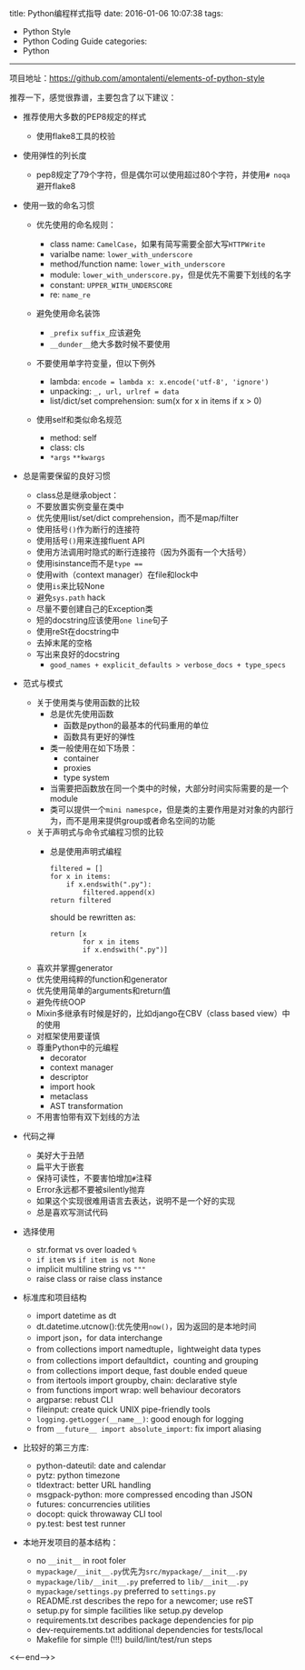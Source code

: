 title: Python编程样式指导
date: 2016-01-06 10:07:38
tags:
- Python Style
- Python Coding Guide
categories:
- Python

---

项目地址：<https://github.com/amontalenti/elements-of-python-style>

推荐一下，感觉很靠谱，主要包含了以下建议：

- 推荐使用大多数的PEP8规定的样式
    - 使用flake8工具的校验

- 使用弹性的列长度
    - pep8规定了79个字符，但是偶尔可以使用超过80个字符，并使用`# noqa`避开flake8

- 使用一致的命名习惯
    - 优先使用的命名规则：
        - class name: `CamelCase`，如果有简写需要全部大写`HTTPWrite`
        - varialbe name: `lower_with_underscore`
        - method/function name: `lower_with_underscore`
        - module: `lower_with_underscore.py`，但是优先不需要下划线的名字
        - constant: `UPPER_WITH_UNDERSCORE`
        - re: `name_re`

    - 避免使用命名装饰
        - `_prefix` `suffix_`应该避免
        - `__dunder__`绝大多数时候不要使用

    - 不要使用单字符变量，但以下例外
        - lambda: `encode = lambda x: x.encode('utf-8', 'ignore')`
        - unpacking: `_, url, urlref = data`
        - list/dict/set comprehension: sum(x for x in items if x > 0)

    - 使用self和类似命名规范
        - method: self
        - class: cls
        - `*args` `**kwargs`

- 总是需要保留的良好习惯
    - class总是继承object：
    - 不要放置实例变量在类中
    - 优先使用list/set/dict comprehension，而不是map/filter
    - 使用括号`()`作为断行的连接符
    - 使用括号`()`用来连接fluent API
    - 使用方法调用时隐式的断行连接符（因为外面有一个大括号）
    - 使用isinstance而不是`type ==`
    - 使用with（context manager）在file和lock中
    - 使用`is`来比较None
    - 避免`sys.path` hack
    - 尽量不要创建自己的Exception类
    - 短的docstring应该使用`one line`句子
    - 使用reSt在docstring中
    - 去掉末尾的空格
    - 写出来良好的docstring
        - `good_names + explicit_defaults > verbose_docs + type_specs`

- 范式与模式
    - 关于使用类与使用函数的比较
        - 总是优先使用函数
            - 函数是python的最基本的代码重用的单位
            - 函数具有更好的弹性
        - 类一般使用在如下场景：
            - container
            - proxies
            - type system
        - 当需要把函数放在同一个类中的时候，大部分时间实际需要的是一个module
        - 类可以提供一个`mini namespce`，但是类的主要作用是对对象的内部行为，而不是用来提供group或者命名空间的功能
    - 关于声明式与命令式编程习惯的比较
        - 总是使用声明式编程
            ```
            filtered = []
            for x in items:
                if x.endswith(".py"):
                    filtered.append(x)
            return filtered
            ```

            should be rewritten as:

            ```
            return [x
                    for x in items
                    if x.endswith(".py")]
            ```                
    - 喜欢并掌握generator
    - 优先使用纯粹的function和generator
    - 优先使用简单的arguments和return值
    - 避免传统OOP
    - Mixin多继承有时候是好的，比如django在CBV（class based view）中的使用
    - 对框架使用要谨慎
    - 尊重Python中的元编程
        - decorator
        - context manager
        - descriptor
        - import hook
        - metaclass
        - AST transformation
    - 不用害怕带有双下划线的方法

- 代码之禅
    - 美好大于丑陋
    - 扁平大于嵌套
    - 保持可读性，不要害怕增加`#`注释
    - Error永远都不要被silently抛弃
    - 如果这个实现很难用语言去表达，说明不是一个好的实现
    - 总是喜欢写测试代码

- 选择使用
    - str.format vs over loaded `%`
    - `if item` vs `if item is not None`
    - implicit multiline string vs `"""`
    - raise class or raise class instance

- 标准库和项目结构
    - import datetime as dt
    - dt.datetime.utcnow():优先使用`now()`，因为返回的是本地时间
    - import json，for data interchange
    - from collections import namedtuple，lightweight data types
    - from collections import defaultdict，counting and grouping
    - from collections import deque, fast double ended queue
    - from itertools import groupby, chain: declarative style
    - from functions import wrap: well behaviour decorators
    - argparse: rebust CLI
    - fileinput: create quick UNIX pipe-friendly tools
    - `logging.getLogger(__name__)`: good enough for logging
    - from `__future__ import absolute_import`: fix import aliasing

- 比较好的第三方库:
    - python-dateutil: date and calendar
    - pytz: python timezone
    - tldextract: better URL handling
    - msgpack-python: more compressed encoding than JSON
    - futures: concurrencies utilities
    - docopt: quick throwaway CLI tool
    - py.test: best test runner

- 本地开发项目的基本结构：
    - no `__init__` in root foler
    - `mypackage/__init__.py`优先为`src/mypackage/__init__.py`
    - `mypackage/lib/__init__.py` preferred to `lib/__init__.py`
    - `mypackage/settings.py` preferred to `settings.py`
    - README.rst describes the repo for a newcomer; use reST
    - setup.py for simple facilities like setup.py develop
    - requirements.txt describes package dependencies for pip
    - dev-requirements.txt additional dependencies for tests/local
    - Makefile for simple (!!!) build/lint/test/run steps

<<--end-->>    
